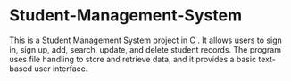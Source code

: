 # Student-Management-System
This is a Student Management System project in C . It allows users to sign in, sign up, add, search, update, and delete student records. 
 The program uses file handling to store and retrieve data, and it provides a basic text-based user interface. 
